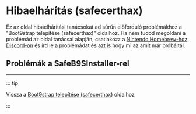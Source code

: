 # Hibaelhárítás (safecerthax)

Ez az oldal hibaelhárítási tanácsokat ad sűrűn előforduló problémákhoz a "Boot9strap telepítése (safecerthax)" oldalhoz. Ha nem tudod megoldani a problémád az oldal tanácsai alapján, csatlakozz a [Nintendo Homebrew-hoz Discord-on](https://discord.gg/MWxPgEp) és írd le a problémádat és azt is hogy mi az amit már próbáltál.

## Problémák a SafeB9SInstaller-rel

<!--@include: ./_include/troubleshooting-sb9si-bin.md -->

<!--@include: ./_include/troubleshooting-sb9si-common.md -->

<!--@include: ./_include/troubleshooting-get-help-common.md -->

---

::: tip

Vissza a [Boot9strap telepítése (safecerthax)](installing-boot9strap-\(safecerthax\)) oldalhoz

:::

<!--@include: ./_include/troubleshooting-return.md -->

